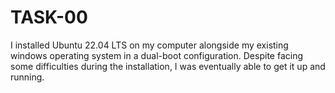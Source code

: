 # TASK-00

I installed Ubuntu 22.04 LTS on my computer alongside my existing windows operating system in a dual-boot configuration. Despite facing some difficulties during the installation, I was eventually able to get it up and running.
